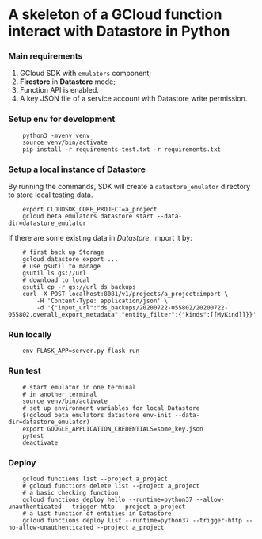# A skeleton of a GCloud function interact with Datastore in Python

### Main requirements
1. GCloud SDK with `emulators` component;
1. **Firestore** in **Datastore** mode;
1. Function API is enabled.
1. A key JSON file of a service account with Datastore write permission.

### Setup env for development
```
    python3 -mvenv venv
    source venv/bin/activate
    pip install -r requirements-test.txt -r requirements.txt
```

### Setup a local instance of Datastore
By running the commands, SDK will create a `datastore_emulator` directory to store local testing data.
```
    export CLOUDSDK_CORE_PROJECT=a_project
    gcloud beta emulators datastore start --data-dir=datastore_emulator
```

If there are some existing data in *Datastore*, import it by:
```
    # first back up Storage
    gcloud datastore export ...
    # use gsutil to manage
    gsutil ls gs://url
    # download to local
    gsutil cp -r gs://url ds_backups
    curl -X POST localhost:8081/v1/projects/a_project:import \
        -H 'Content-Type: application/json' \
        -d '{"input_url":"ds_backups/20200722-055802/20200722-055802.overall_export_metadata","entity_filter":{"kinds":[[MyKind]]}}'
```

### Run locally
```
    env FLASK_APP=server.py flask run
```

### Run test
```
    # start emulator in one terminal
    # in another terminal
    source venv/bin/activate
    # set up environment variables for local Datastore
    $(gcloud beta emulators datastore env-init --data-dir=datastore_emulator)
    export GOOGLE_APPLICATION_CREDENTIALS=some_key.json
    pytest
    deactivate
```

### Deploy
```
    gcloud functions list --project a_project
    # gcloud functions delete list --project a_project
    # a basic checking function
    gcloud functions deploy hello --runtime=python37 --allow-unauthenticated --trigger-http --project a_project
    # a list function of entities in Datastore
    gcloud functions deploy list --runtime=python37 --trigger-http --no-allow-unauthenticated --project a_project
```
